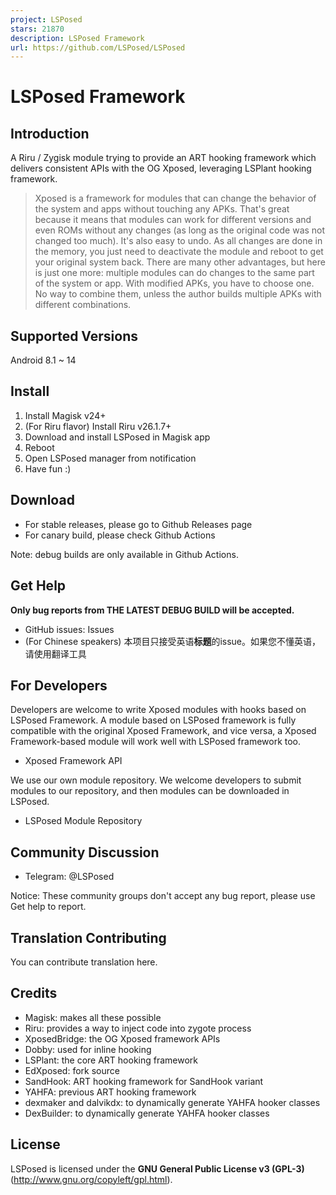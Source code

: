 ```yaml
---
project: LSPosed
stars: 21870
description: LSPosed Framework
url: https://github.com/LSPosed/LSPosed
---
```


LSPosed Framework
=================

Introduction
------------

A Riru / Zygisk module trying to provide an ART hooking framework which delivers consistent APIs with the OG Xposed, leveraging LSPlant hooking framework.

> Xposed is a framework for modules that can change the behavior of the system and apps without touching any APKs. That's great because it means that modules can work for different versions and even ROMs without any changes (as long as the original code was not changed too much). It's also easy to undo. As all changes are done in the memory, you just need to deactivate the module and reboot to get your original system back. There are many other advantages, but here is just one more: multiple modules can do changes to the same part of the system or app. With modified APKs, you have to choose one. No way to combine them, unless the author builds multiple APKs with different combinations.

Supported Versions
------------------

Android 8.1 ~ 14

Install
-------

1.  Install Magisk v24+
2.  (For Riru flavor) Install Riru v26.1.7+
3.  Download and install LSPosed in Magisk app
4.  Reboot
5.  Open LSPosed manager from notification
6.  Have fun :)

Download
--------

-   For stable releases, please go to Github Releases page
-   For canary build, please check Github Actions

Note: debug builds are only available in Github Actions.

Get Help
--------

**Only bug reports from THE LATEST DEBUG BUILD will be accepted.**

-   GitHub issues: Issues
-   (For Chinese speakers) 本项目只接受英语**标题**的issue。如果您不懂英语，请使用翻译工具

For Developers
--------------

Developers are welcome to write Xposed modules with hooks based on LSPosed Framework. A module based on LSPosed framework is fully compatible with the original Xposed Framework, and vice versa, a Xposed Framework-based module will work well with LSPosed framework too.

-   Xposed Framework API

We use our own module repository. We welcome developers to submit modules to our repository, and then modules can be downloaded in LSPosed.

-   LSPosed Module Repository

Community Discussion
--------------------

-   Telegram: @LSPosed

Notice: These community groups don't accept any bug report, please use Get help to report.

Translation Contributing
------------------------

You can contribute translation here.

Credits
-------

-   Magisk: makes all these possible
-   Riru: provides a way to inject code into zygote process
-   XposedBridge: the OG Xposed framework APIs
-   Dobby: used for inline hooking
-   LSPlant: the core ART hooking framework
-   EdXposed: fork source
-   SandHook: ART hooking framework for SandHook variant
-   YAHFA: previous ART hooking framework
-   dexmaker and dalvikdx: to dynamically generate YAHFA hooker classes
-   DexBuilder: to dynamically generate YAHFA hooker classes

License
-------

LSPosed is licensed under the **GNU General Public License v3 (GPL-3)** (http://www.gnu.org/copyleft/gpl.html).
